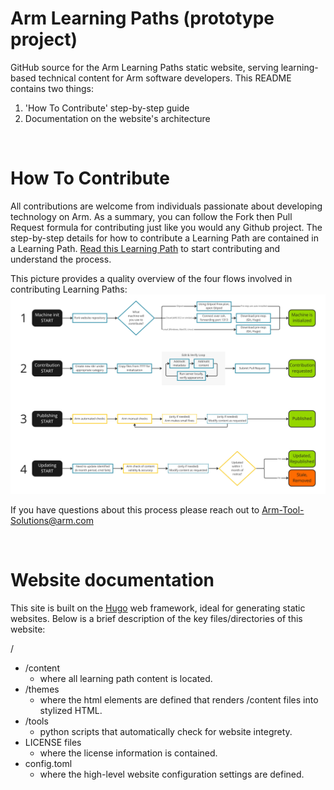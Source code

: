 # Arm Learning Paths (prototype project)

GitHub source for the Arm Learning Paths static website, serving learning-based technical content for Arm software developers. 
This README contains two things:
1. 'How To Contribute' step-by-step guide
2. Documentation on the website's architecture

<br/>

# How To Contribute

All contributions are welcome from individuals passionate about developing technology on Arm. As a summary, you can follow the Fork then Pull Request formula for contributing just like you would any Github project. The step-by-step details for how to contribute a Learning Path are contained in a Learning Path. [Read this Learning Path](http://www.armswdev.tk/learning-paths/cross-platform/_example-learning-path/) to start contributing and understand the process.

This picture provides a quality overview of the four flows involved in contributing Learning Paths:
![Process Flow](./content/learning-paths/cross-platform/_example-learning-path/process-flow.PNG)

If you have questions about this process please reach out to Arm-Tool-Solutions@arm.com

<br/>

# Website documentation

This site is built on the [Hugo](https://gohugo.io/) web framework, ideal for generating static websites. Below is a brief description of the key files/directories of this website:

/
  * /content
    * where all learning path content is located.
  * /themes
    * where the html elements are defined that renders /content files into stylized HTML.
  * /tools
    * python scripts that automatically check for website integrety.
  * LICENSE files
    * where the license information is contained.
  * config.toml
    * where the high-level website configuration settings are defined.
 
